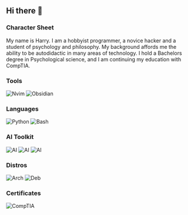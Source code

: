 ## Hi there 👋

<!--
**hazm8/hazm8** is a ✨ _special_ ✨ repository because its `README.md` (this file) appears on your GitHub profile.

Here are some ideas to get you started:

- 🔭 I’m currently working on ...
- 🌱 I’m currently learning ...
- 👯 I’m looking to collaborate on ...
- 🤔 I’m looking for help with ...
- 💬 Ask me about ...
- 📫 How to reach me: ...
- 😄 Pronouns: ...
- ⚡ Fun fact: ...
-->


### Character Sheet
My name is Harry. I am a hobbyist programmer, a novice hacker and a student of psychology and philosophy. My background affords me the ability to be autodidactic in many areas of technology. I hold a Bachelors degree in Psychological science, and I am continuing my education with CompTIA. 
### Tools
![Nvim](https://img.shields.io/badge/neovim-seagreen?style=for-the-badge&logo=neovim&logoColor=white) ![Obsidian](https://img.shields.io/badge/Obsidian-indigo?style=for-the-badge&logo=obsidian)
### Languages
![Python](https://img.shields.io/badge/python-2e4f8b?style=for-the-badge&logo=python&logoColor=white) ![Bash](https://img.shields.io/badge/Bash-2e4f8b?style=for-the-badge&logo=gnubash&logoColor=white)
### AI Toolkit
 ![AI](https://img.shields.io/badge/perplexity-dodgerblue?style=for-the-badge&logo=perplexity&logoColor=white) ![AI](https://img.shields.io/badge/Ollama-dodgerblue?style=for-the-badge&logo=ollama) ![AI](https://img.shields.io/badge/Stable_Diffusion-dodgerblue?style=for-the-badge&logo=anthropic)
### Distros
![Arch](https://img.shields.io/badge/Arch-bimgrey?style=for-the-badge&logo=archlinux&logoColor=white) ![Deb](https://img.shields.io/badge/Debian-dimgrey?style=for-the-badge&logo=debian&logoColor=white)
### Certificates
![CompTIA](https://img.shields.io/badge/CompTIA_A+-C8202F?style=for-the-badge)

